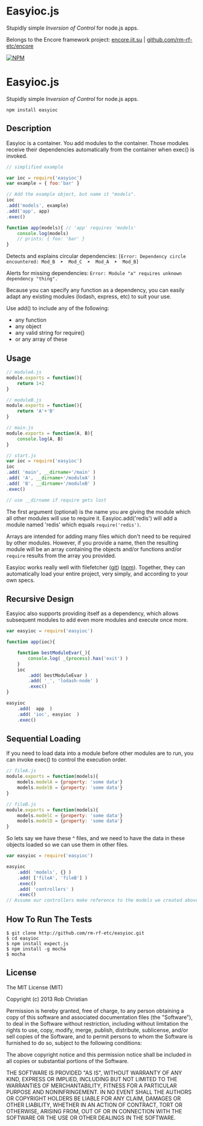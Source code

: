 Easyioc.js
==========

Stupidly simple _Inversion of Control_ for node.js apps.

Belongs to the Encore framework project:
[encore.jit.su](http://encore.jit.su) | [github.com/rm-rf-etc/encore](http://github.com/rm-rf-etc/encore)  

[![NPM](https://nodei.co/npm/easyioc.png?downloads=true)](https://nodei.co/npm/easyioc/)

Easyioc.js
==========

Stupidly simple _Inversion of Control_ for node.js apps.

`npm install easyioc`


## Description

Easyioc is a container. You add modules to the container. Those modules receive their dependencies
automatically from the container when exec() is invoked.

```js
// simplified example

var ioc = require('easyioc')
var example = { foo:'bar' }

// Add the example object, but name it "models".
ioc
.add('models', example)
.add('app', app)
.exec()

function app(models){ // 'app' requires 'models'
    console.log(models)
    // prints: { foo: 'bar' }
}
```

Detects and explains circular dependencies: `[Error: Dependency circle encountered: Mod_B  ➤  Mod_C  ➤  Mod_A  ➤  Mod_B]`

Alerts for missing dependencies: `Error: Module "a" requires unknown dependency "thing".`

Because you can specify any function as a dependency, you can easily adapt any existing
modules (lodash, express, etc) to suit your use.

Use add() to include any of the following:
* any function
* any object
* any valid string for require()
* or any array of these

## Usage

```js
// moduleA.js
module.exports = function(){
    return 1+2
}
```
```js
// moduleB.js
module.exports = function(){
    return 'A'+'B'
}
```
```js
// main.js
module.exports = function(A, B){
    console.log(A, B)
}
```
```js
// start.js
var ioc = require('easyioc')
ioc
.add( 'main', __dirname+'/main' )
.add( 'A', __dirname+'/moduleA' )
.add( 'B', __dirname+'/moduleB' )
.exec()

// use __dirname if require gets lost
```

The first argument (optional) is the name you are giving the module which all other
modules will use to require it. Easyioc.add('redis') will add a module named 'redis'
which equals `require('redis')`.

Arrays are intended for adding many files which don't need to be required by other
modules. However, if you provide a name, then the resulting module will be an array
containing the objects and/or functions and/or `require` results from the array you
provided.

Easyioc works really well with filefetcher ([git](http://github.com/rm-rf-etc/filefetcher))
([npm](http://npmjs.org/package/filefetcher)). Together, they can automatically load your
entire project, very simply, and according to your own specs.


## Recursive Design

Easyioc also supports providing itself as a dependency, which allows subsequent modules to
add even more modules and execute once more.
```js
var easyioc = require('easyioc')

function app(ioc){

    function bestModuleEvar(_){
        console.log( _(process).has('exit') )
    }
    ioc
        .add( bestModuleEvar )
        .add( '_', 'lodash-node' )
        .exec()
}

easyioc
    .add(  app  )
    .add( 'ioc', easyioc  )
    .exec()
```

## Sequential Loading
If you need to load data into a module before other modules are to run,
you can invoke exec() to control the execution order.

```js
// fileA.js
module.exports = function(models){
    models.modelA = {property: 'some data'}
    models.modelB = {property: 'some data'}
}
```
```js
// fileB.js
module.exports = function(models){
    models.modelC = {property: 'some data'}
    models.modelD = {property: 'some data'}
}
```

So lets say we have these ^ files, and we need to have the data in these objects loaded so we can use
them in other files.

```js
var easyioc = require('easyioc')

easyioc
    .add( 'models', {} )
    .add( ['fileA', 'fileB'] )
    .exec()
    .add( 'controllers' )
    .exec()
// Assume our controllers make reference to the models we created above.
```

## How To Run The Tests

```
$ git clone http://github.com/rm-rf-etc/easyioc.git
$ cd easyioc
$ npm install expect.js
$ npm install -g mocha
$ mocha
```

## License
The MIT License (MIT)

Copyright (c) 2013 Rob Christian

Permission is hereby granted, free of charge, to any person obtaining a copy of
this software and associated documentation files (the "Software"), to deal in
the Software without restriction, including without limitation the rights to
use, copy, modify, merge, publish, distribute, sublicense, and/or sell copies of
the Software, and to permit persons to whom the Software is furnished to do so,
subject to the following conditions:

The above copyright notice and this permission notice shall be included in all
copies or substantial portions of the Software.

THE SOFTWARE IS PROVIDED "AS IS", WITHOUT WARRANTY OF ANY KIND, EXPRESS OR
IMPLIED, INCLUDING BUT NOT LIMITED TO THE WARRANTIES OF MERCHANTABILITY, FITNESS
FOR A PARTICULAR PURPOSE AND NONINFRINGEMENT. IN NO EVENT SHALL THE AUTHORS OR
COPYRIGHT HOLDERS BE LIABLE FOR ANY CLAIM, DAMAGES OR OTHER LIABILITY, WHETHER
IN AN ACTION OF CONTRACT, TORT OR OTHERWISE, ARISING FROM, OUT OF OR IN
CONNECTION WITH THE SOFTWARE OR THE USE OR OTHER DEALINGS IN THE SOFTWARE.
